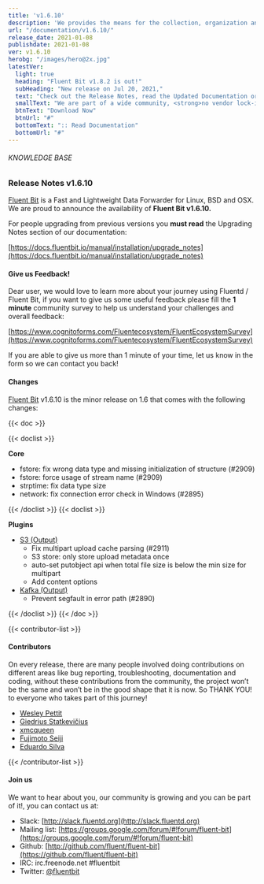 ```yaml
---
title: 'v1.6.10'
description: 'We provides the means for the collection, organization and computerized retrieval of knowledgeand Lightweight Data Forwarder for Linux, BSD and OSX. We are proud to announce the availability of Fluent Bit v1.6.10.'
url: "/documentation/v1.6.10/"
release_date: 2021-01-08
publishdate: 2021-01-08
ver: v1.6.10
herobg: "/images/hero@2x.jpg"
latestVer:
  light: true
  heading: "Fluent Bit v1.8.2 is out!"
  subHeading: "New release on Jul 20, 2021,"
  text: "Check out the Release Notes, read the Updated Documentation or jump directly to the Downloads Section."
  smallText: "We are part of a wide community, <strong>no vendor lock-in.</strong>"
  btnText: "Download Now"
  btnUrl: "#"
  bottomText: ":: Read Documentation"
  bottomUrl: "#"
---
```


###### KNOWLEDGE BASE

### Release Notes v1.6.10

[Fluent Bit](https://fluentbit.io/) is a Fast and Lightweight Data Forwarder for Linux, BSD and OSX. We are proud to announce the availability of **Fluent Bit v1.6.10.**

For people upgrading from previous versions you **must read** the Upgrading Notes section of our documentation:

[https://docs.fluentbit.io/manual/installation/upgrade_notes](https://docs.fluentbit.io/manual/installation/upgrade_notes)

#### Give us Feedback!

Dear user, we would love to learn more about your journey using Fluentd / Fluent Bit, if you want to give us some useful feedback please fill the **1 minute** community survey to help us understand your challenges and overall feedback:

[https://www.cognitoforms.com/Fluentecosystem/FluentEcosystemSurvey](https://www.cognitoforms.com/Fluentecosystem/FluentEcosystemSurvey)

If you are able to give us more than 1 minute of your time, let us know in the form so we can contact you back!

#### Changes

[Fluent Bit](https://fluentbit.io) v1.6.10 is the minor release on 1.6 that comes with the following changes:

{{< doc >}}

{{< doclist >}}

**Core**

* fstore: fix wrong data type and missing initialization of structure (#2909)
* fstore: force usage of stream name (#2909)
* strptime: fix data type size
* network: fix connection error check in Windows (#2895)

{{< /doclist >}}
{{< doclist >}}

**Plugins**

* [S3 (Output)](https://docs.fluentbit.io/manual/pipeline/outputs/s3/)
  * Fix multipart upload cache parsing (#2911)
  * S3 store: only store upload metadata once
  * auto-set putobject api when total file size is below the min size for multipart
  * Add content options
* [Kafka (Output)](https://docs.fluentbit.io/manual/pipeline/outputs/kafka/)
  * Prevent segfault in error path (#2890)

{{< /doclist >}}
{{< /doc >}}

{{< contributor-list >}}

#### Contributors

On every release, there are many people involved doing contributions on different areas like bug reporting, troubleshooting, documentation and coding, without these contributions from the community, the project won’t be the same and won’t be in the good shape that it is now. So THANK YOU! to everyone who takes part of this journey!

* [Wesley Pettit](https://github.com/PettitWesley)
* [Giedrius Statkevičius](https://github.com/GiedriusS)
* [xmcqueen](https://github.com/xmcqueen)
* [Fujimoto Seiji](https://github.com/fujimotos)
* [Eduardo Silva](https://github.com/edsiper)

{{< /contributor-list >}}

#### Join us

We want to hear about you, our community is growing and you can be part of it!, you can contact us at:

* Slack: [http://slack.fluentd.org](http://slack.fluentd.org)
* Mailing list: [https://groups.google.com/forum/#!forum/fluent-bit](https://groups.google.com/forum/#!forum/fluent-bit)
* Github: [http://github.com/fluent/fluent-bit](https://github.com/fluent/fluent-bit)
* IRC: irc.freenode.net #fluentbit
* Twitter: [@fluentbit](https://twitter.com/fluentbit)